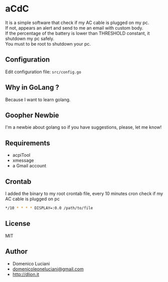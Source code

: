 # aCdC
It is a simple software that check if my AC cable is plugged on my pc.   
If not, appears an alert and send to me an email with custom body.   
If the percentage of the battery is lower than THRESHOLD constant, it shutdown my pc safely.   
You must to be root to shutdown your pc.

## Configuration
Edit configuration file: `src/config.go`

## Why in GoLang ?
Because I want to learn golang.

## Goopher Newbie
I'm a newbie about golang so if you have suggestions, please, let me know!

## Requirements
* acpiTool
* xmessage
* a Gmail account

## Crontab
I added the binary to my root crontab file, every 10 minutes cron check if my AC cable is plugged on pc

```sh
*/10 * * * * DISPLAY=:0.0 /path/to/file
```
## License
MIT

## Author
* Domenico Luciani
* domenicoleoneluciani@gmail.com
* http://dlion.it

